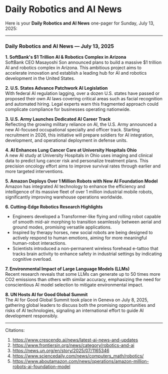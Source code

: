 # Daily Robotics and AI News

Here is your **Daily Robotics and AI News** one-pager for Sunday, July 13, 2025:

---

### Daily Robotics and AI News — July 13, 2025

**1. SoftBank's $1 Trillion AI & Robotics Complex in Arizona**  
SoftBank CEO Masayoshi Son announced plans to build a massive $1 trillion AI and robotics complex in Arizona. This ambitious project aims to accelerate innovation and establish a leading hub for AI and robotics development in the United States.

**2. U.S. States Advance Patchwork AI Legislation**  
With federal AI regulation lagging, over a dozen U.S. states have passed or proposed their own AI laws covering critical areas such as facial recognition and automated hiring. Legal experts warn this fragmented approach could complicate compliance for businesses operating nationwide.

**3. U.S. Army Launches Dedicated AI Career Track**  
Reflecting the growing military reliance on AI, the U.S. Army announced a new AI-focused occupational specialty and officer track. Starting recruitment in 2026, this initiative will prepare soldiers for AI integration, development, and operational deployment in defense units.

**4. AI Enhances Lung Cancer Care at University Hospitals Ohio**  
A new AI study at University Hospitals in Ohio uses imaging and clinical data to predict lung cancer risk and personalize treatment plans. This precision oncology effort aims to improve survival rates through earlier and more targeted interventions.

**5. Amazon Deploys Over 1 Million Robots with New AI Foundation Model**  
Amazon has integrated AI technology to enhance the efficiency and intelligence of its massive fleet of over 1 million industrial mobile robots, significantly improving warehouse operations worldwide.

**6. Cutting-Edge Robotics Research Highlights**  
- Engineers developed a Transformer-like flying and rolling robot capable of smooth mid-air morphing to transition seamlessly between aerial and ground modes, promising versatile applications.  
- Inspired by therapy horses, new social robots are being designed to actively respond to human emotions, aiming for more meaningful human-robot interactions.  
- Scientists introduced a non-permanent wireless forehead e-tattoo that tracks brain activity to enhance safety in industrial settings by indicating cognitive overload.

**7. Environmental Impact of Large Language Models (LLMs)**  
Recent research reveals that some LLMs can generate up to 50 times more CO2 emissions than others with similar accuracy, emphasizing the need for conscientious AI model selection to mitigate environmental impact.

**8. UN Hosts AI for Good Global Summit**  
The AI for Good Global Summit took place in Geneva on July 8, 2025, gathering global leaders to discuss both the promising opportunities and risks of AI technologies, signaling an international effort to guide AI development responsibly.

---

Citations:
1. https://www.crescendo.ai/news/latest-ai-news-and-updates
2. https://www.frontiersin.org/news/category/robotics-and-ai
3. https://news.un.org/en/story/2025/07/1165346
4. https://www.sciencedaily.com/news/computers_math/robotics/
5. https://www.aboutamazon.com/news/operations/amazon-million-robots-ai-foundation-model